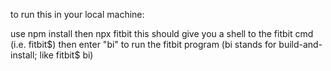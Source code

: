 to run this in your local machine:

use npm install
then npx fitbit
this should give you a shell to the fitbit cmd (i.e. fitbit$)
then enter "bi" to run the fitbit program (bi stands for build-and-install; like fitbit$ bi)

